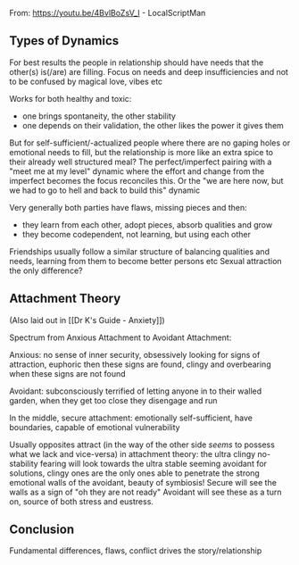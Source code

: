 From: https://youtu.be/4BvlBoZsV_I - LocalScriptMan


## Types of Dynamics

For best results the people in relationship should have needs that the other(s) is(/are) are filling.
Focus on needs and deep insufficiencies and not to be confused by magical love, vibes etc

Works for both healthy and toxic: 
- one brings spontaneity, the other stability
- one depends on their validation, the other likes the power it gives them

But for self-sufficient/-actualized people where there are no gaping holes or emotional needs to fill, but the relationship is more like an extra spice to their already well structured meal?
The perfect/imperfect pairing with a "meet me at my level" dynamic where the effort and change from the imperfect becomes the focus reconciles this.
Or the "we are here now, but we had to go to hell and back to build this" dynamic

Very generally both parties have flaws, missing pieces and then:
- they learn from each other, adopt pieces, absorb qualities and grow
- they become codependent, not learning, but using each other

Friendships usually follow a similar structure of balancing qualities and needs, learning from them to become better persons etc
Sexual attraction the only difference?

## Attachment Theory

(Also laid out in [[Dr K's Guide - Anxiety]])

Spectrum from Anxious Attachment to Avoidant Attachment:

Anxious: no sense of inner security, obsessively looking for signs of attraction, euphoric then these signs are found, clingy and overbearing when these signs are not found

Avoidant: subconsciously terrified of letting anyone in to their walled garden, when they get too close they disengage and run

In the middle, secure attachment: emotionally self-sufficient, have boundaries, capable of emotional vulnerability 

Usually opposites attract (in the way of the other side *seems* to possess what we lack and vice-versa) in attachment theory: the ultra clingy no-stability fearing will look towards the ultra stable seeming avoidant for solutions, clingy ones are the only ones able to penetrate the strong emotional walls of the avoidant, beauty of symbiosis!
Secure will see the walls as a sign of "oh they are not ready"
Avoidant will see these as a turn on, source of both stress and eustress.

## Conclusion

Fundamental differences, flaws, conflict drives the story/relationship